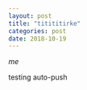 ```yaml
---
layout: post
title: "titititirke"
categories: post
date: 2018-10-19
---
```


*me*

testing auto-push